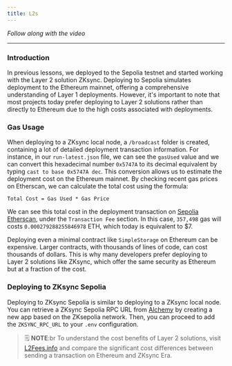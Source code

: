```yaml
---
title: L2s
---
```


_Follow along with the video_

---

### Introduction

In previous lessons, we deployed to the Sepolia testnet and started working with the Layer 2 solution ZKsync. Deploying to Sepolia simulates deployment to the Ethereum mainnet, offering a comprehensive understanding of Layer 1 deployments. However, it's important to note that most projects today prefer deploying to Layer 2 solutions rather than directly to Ethereum due to the high costs associated with deployments.

### Gas Usage

When deploying to a ZKsync local node, a `/broadcast` folder is created, containing a lot of detailed deployment transaction information. For instance, in our `run-latest.json` file, we can see the `gasUsed` value and we can convert this hexadecimal number `0x5747A` to its decimal equivalent by typing `cast to base 0x5747A dec`. This conversion allows us to estimate the deployment cost on the Ethereum mainnet. By checking recent gas prices on Etherscan, we can calculate the total cost using the formula:

```
Total Cost = Gas Used * Gas Price
```

We can see this total cost in the deployment transaction on [Sepolia Etherscan](https://sepolia.etherscan.io/tx/0xc496b9d30df33aa9285ddd384c14ce2a58eef470898b5cda001d0f4a21b017f6), under the `Transaction Fee` section. In this case, `357,498` gas will costs `0.000279288255846978` ETH, which today is equivalent to $7.

Deploying even a minimal contract like `SimpleStorage` on Ethereum can be expensive. Larger contracts, with thousands of lines of code, can cost thousands of dollars. This is why many developers prefer deploying to Layer 2 solutions like ZKsync, which offer the same security as Ethereum but at a fraction of the cost.

### Deploying to ZKsync Sepolia

Deploying to ZKsync Sepolia is similar to deploying to a ZKsync local node. You can retrieve a ZKsync Sepolia RPC URL from [Alchemy](https://www.alchemy.com/) by creating a new app based on the ZKsepolia network. Then, you can proceed to add the `ZKSYNC_RPC_URL` to your `.env` configuration.

> 🗒️ **NOTE**:br
> To understand the cost benefits of Layer 2 solutions, visit [L2Fees.info](https://l2fees.info) and compare the significant cost differences between sending a transaction on Ethereum and ZKsync Era.
